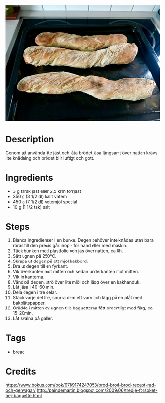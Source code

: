 ![Overnight Baguettes](image.jpg)

# Description

Genom att använda lite jäst och låta brödet jäsa långsamt över natten krävs lite knådning och brödet blir luftigt och gott.

# Ingredients

* 3 g färsk jäst eller 2,5 krm torrjäst
* 350 g (3 1/2 dl) kallt vatem
* 450 g (7 1/2 dl) vetemjöl special
* 10 g (1 1/2 tsk) salt

# Steps

1. Blanda ingredienser i en bunke. Degen behöver inte knådas utan bara röras till den precis går ihop - för hand eller med maskin.
1. Täck bunken med plastfolie och jäs över natten, ca 8h.
1. Sätt ugnen på 250°C.
1. Skrapa ut degen på ett mjöl bakbord.
1. Dra ut degen till en fyrkant.
1. Vik överkanten mot mitten och sedan underkanten mot mitten.
1. Vik in kanterna.
1. Vänd på degen, strö över lite mjöl och lägg över en bakhanduk.
1. Låt jäsa i 40-60 min.
1. Dela degen i tre delar.
1. Stäck varje del lite, snurra dem ett varv och lägg på en plåt med bakplåtspapper.
1. Grädda i mitten av ugnen tills baguetterna fått ordentligt med färg, ca 15-20min.
1. Låt svalna på galler.


# Tags

* bread

# Credits

https://www.bokus.com/bok/9789174247053/brod-brod-brod-recept-rad-och-genvagar/
http://paindemartin.blogspot.com/2009/06/tredje-forsoket-hej-baguette.html